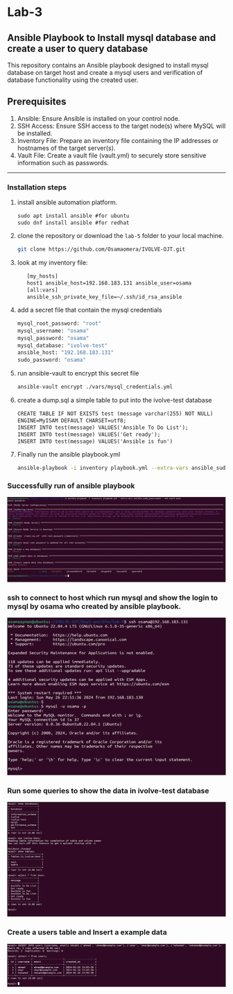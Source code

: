 # Lab-3
## Ansible Playbook to Install mysql database and create a user to query database
This repository contains an Ansible playbook designed to install mysql database on target host and create a mysql users and verification of database functionality using the created user.

## Prerequisites
1. Ansible: Ensure Ansible is installed on your control node.
2. SSH Access: Ensure SSH access to the target node(s) where MySQL will be installed.
3. Inventory File: Prepare an inventory file containing the IP addresses or hostnames of the target server(s).
4. Vault File: Create a vault file (vault.yml) to securely store sensitive information such as passwords.
***



### Installation steps
1. install ansible automation platform.
    ```
    sudo apt install ansible #for ubuntu
    sudo dnf install ansible #for redhat
    ```
2. clone the repository or download the `lab-5` folder to your local machine.
    ```sh
    git clone https://github.com/Osamaomera/IVOLVE-OJT.git
    ```
3. look at my inventory file:
     ```
        [my_hosts]
        host1 ansible_host=192.168.183.131 ansible_user=osama
        [all:vars]  
        ansible_ssh_private_key_file=~/.ssh/id_rsa_ansible
    ```
4. add a secret file that contain the mysql credentials 
    ```sh
    mysql_root_password: "root"
    mysql_username: "osama"
    mysql_password: "osama"
    mysql_database: "ivolve-test"
    ansible_host: "192.168.183.131"
    sudo_password: "osama"
    ```
5. run ansible-vault to encrypt this secret file  
    ```sh
    ansible-vault encrypt ./vars/mysql_credentials.yml
    ```
6. create a dump.sql a simple table to put into the ivolve-test database
    ```
    CREATE TABLE IF NOT EXISTS test (message varchar(255) NOT NULL) 
    ENGINE=MyISAM DEFAULT CHARSET=utf8;         
    INSERT INTO test(message) VALUES('Ansible To Do List');
    INSERT INTO test(message) VALUES('Get ready');         
    INSERT INTO test(message) VALUES('Ansible is fun')
    ```
7. Finally run the ansible playbook.yml
    ```sh
    ansible-playbook -i inventory playbook.yml --extra-vars ansible_sudo_pass=osama --ask-vault-pass
    ```

### Successfully run of ansible playbook  
![](playbook-output.png)

### ssh to connect to host which run mysql and show the login to mysql by osama who created by ansible playbook. 

![](ssh-mysql.png)

### Run some queries to show the data in ivolve-test database  

![](mysql-query.png)

### Create a users table and Insert a example data

 ![](insert.png)
